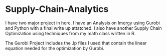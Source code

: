# Supply-Chain-Analytics

I have two major project in here. I have an Analysis on Imergy using Gurobi and Python with a final write up attatched. I also have another Supply Chain Optimization using techniques from my math class written in R.

The Gurobi Project includes the .lp files I used that contain the linear equation needed for the optimization by Gurobi.
